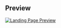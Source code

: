 
## Preview

[![Landing Page Preview](https://assets.startbootstrap.com/img/screenshots/themes/landing-page.png)](https://startbootstrap.github.io/startbootstrap-landing-page/)

